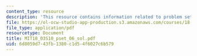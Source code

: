 ```yaml
---
content_type: resource
description: 'This resource contains information related to problem set 6. '
file: https://ol-ocw-studio-app-production.s3.amazonaws.com/courses/18-03-differential-equations-spring-2010/6d8059d743fb1380c1d54f6027c6b579_MIT18_03S10_pset_06_sol.pdf
file_type: application/pdf
resourcetype: Document
title: MIT18_03S10_pset_06_sol.pdf
uid: 6d8059d7-43fb-1380-c1d5-4f6027c6b579
---
```

